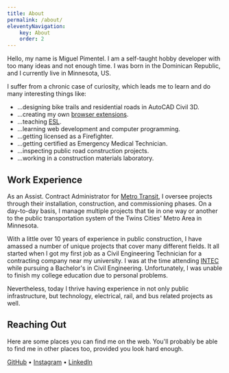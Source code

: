 ```yaml
---
title: About
permalink: /about/
eleventyNavigation:
    key: About
    order: 2
---
```


Hello, my name is Miguel Pimentel. I am a self-taught hobby developer with too many ideas and not enough time. I was born in the Dominican Republic, and I currently live in Minnesota, US.

I suffer from a chronic case of curiosity, which leads me to learn and do many interesting things like:

-   …designing bike trails and residential roads in AutoCAD Civil 3D.
-   …creating my own [browser extensions](https://addons.mozilla.org/en-US/firefox/user/17772574/).
-   …teaching [ESL](https://en.wikipedia.org/wiki/English_as_a_second_or_foreign_language).
-   …learning web development and computer programming.
-   …getting licensed as a Firefighter.
-   …getting certified as Emergency Medical Technician.
-   …inspecting public road construction projects.
-   …working in a construction materials laboratory.

## Work Experience

As an Assist. Contract Administrator for [Metro Transit](https://www.metrotransit.org/), I oversee projects through their installation, construction, and commissioning phases. On a day-to-day basis, I manage multiple projects that tie in one way or another to the public transportation system of the Twins Cities' Metro Area in Minnesota.

With a little over 10 years of experience in public construction, I have amassed a number of unique projects that cover many different fields. It all started when I got my first job as a Civil Engineering Technician for a contracting company near my university. I was at the time attending [INTEC](https://www.intec.edu.do/) while pursuing a Bachelor's in Civil Engineering. Unfortunately, I was unable to finish my college education due to personal problems.

Nevertheless, today I thrive having experience in not only public infrastructure, but technology, electrical, rail, and bus related projects as well.

## Reaching Out

Here are some places you can find me on the web. You'll probably be able to find me in other places too, provided you look hard enough.

[GitHub](https://github.com/semanticdata/)
•
[Instagram](https://instagram.com/miguelapv)
•
[LinkedIn](https://www.linkedin.com/in/miguelpimentel29/)
